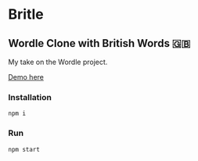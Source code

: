 # Britle

## Wordle Clone with British Words 🇬🇧 

My take on the Wordle project.

[Demo here](https://britle.netlify.app/)

### Installation

`npm i`

### Run

`npm start`
